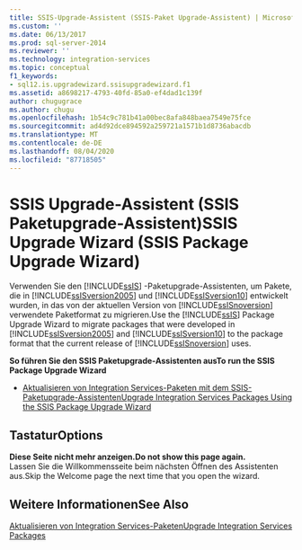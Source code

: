 ```yaml
---
title: SSIS-Upgrade-Assistent (SSIS-Paket Upgrade-Assistent) | Microsoft-Dokumentation
ms.custom: ''
ms.date: 06/13/2017
ms.prod: sql-server-2014
ms.reviewer: ''
ms.technology: integration-services
ms.topic: conceptual
f1_keywords:
- sql12.is.upgradewizard.ssisupgradewizard.f1
ms.assetid: a8698217-4793-40fd-85a0-ef4dad1c139f
author: chugugrace
ms.author: chugu
ms.openlocfilehash: 1b54c9c781b41a00bec8afa848baea7549e75fce
ms.sourcegitcommit: ad4d92dce894592a259721a1571b1d8736abacdb
ms.translationtype: MT
ms.contentlocale: de-DE
ms.lasthandoff: 08/04/2020
ms.locfileid: "87718505"
---
```

# <a name="ssis-upgrade-wizard-ssis-package-upgrade-wizard"></a><span data-ttu-id="f3bd7-102">SSIS Upgrade-Assistent (SSIS Paketupgrade-Assistent)</span><span class="sxs-lookup"><span data-stu-id="f3bd7-102">SSIS Upgrade Wizard (SSIS Package Upgrade Wizard)</span></span>
  <span data-ttu-id="f3bd7-103">Verwenden Sie den [!INCLUDE[ssIS](../includes/ssis-md.md)] -Paketupgrade-Assistenten, um Pakete, die in [!INCLUDE[ssISversion2005](../includes/ssisversion2005-md.md)] und [!INCLUDE[ssISversion10](../includes/ssisversion10-md.md)] entwickelt wurden, in das von der aktuellen Version von [!INCLUDE[ssISnoversion](../includes/ssisnoversion-md.md)] verwendete Paketformat zu migrieren.</span><span class="sxs-lookup"><span data-stu-id="f3bd7-103">Use the [!INCLUDE[ssIS](../includes/ssis-md.md)] Package Upgrade Wizard to migrate packages that were developed in [!INCLUDE[ssISversion2005](../includes/ssisversion2005-md.md)] and [!INCLUDE[ssISversion10](../includes/ssisversion10-md.md)] to the package format that the current release of [!INCLUDE[ssISnoversion](../includes/ssisnoversion-md.md)] uses.</span></span>  
  
 <span data-ttu-id="f3bd7-104">**So führen Sie den SSIS Paketupgrade-Assistenten aus**</span><span class="sxs-lookup"><span data-stu-id="f3bd7-104">**To run the SSIS Package Upgrade Wizard**</span></span>  
  
-   [<span data-ttu-id="f3bd7-105">Aktualisieren von Integration Services-Paketen mit dem SSIS-Paketupgrade-Assistenten</span><span class="sxs-lookup"><span data-stu-id="f3bd7-105">Upgrade Integration Services Packages Using the SSIS Package Upgrade Wizard</span></span>](install-windows/upgrade-integration-services-packages-using-the-ssis-package-upgrade-wizard.md)  
  
## <a name="options"></a><span data-ttu-id="f3bd7-106">Tastatur</span><span class="sxs-lookup"><span data-stu-id="f3bd7-106">Options</span></span>  
 <span data-ttu-id="f3bd7-107">**Diese Seite nicht mehr anzeigen.**</span><span class="sxs-lookup"><span data-stu-id="f3bd7-107">**Do not show this page again.**</span></span>  
 <span data-ttu-id="f3bd7-108">Lassen Sie die Willkommensseite beim nächsten Öffnen des Assistenten aus.</span><span class="sxs-lookup"><span data-stu-id="f3bd7-108">Skip the Welcome page the next time that you open the wizard.</span></span>  
  
## <a name="see-also"></a><span data-ttu-id="f3bd7-109">Weitere Informationen</span><span class="sxs-lookup"><span data-stu-id="f3bd7-109">See Also</span></span>  
 [<span data-ttu-id="f3bd7-110">Aktualisieren von Integration Services-Paketen</span><span class="sxs-lookup"><span data-stu-id="f3bd7-110">Upgrade Integration Services Packages</span></span>](install-windows/upgrade-integration-services-packages.md)  
  
  
